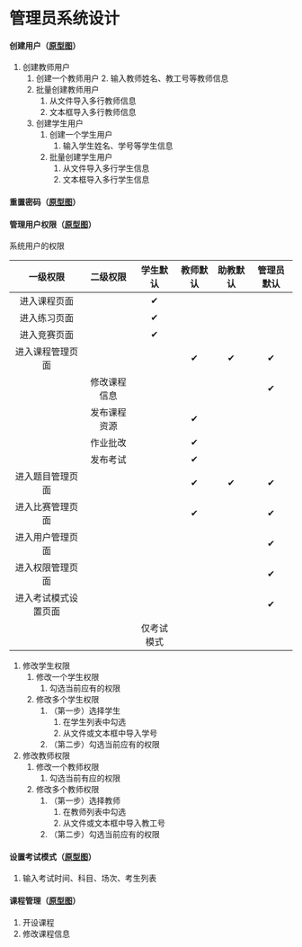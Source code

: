 # 管理员系统设计

#### 创建用户（<a href="yxt/index.html" target="_blank">原型图</a>）

1. 创建教师用户
    1. 创建一个教师用户
        2. 输入教师姓名、教工号等教师信息
    2. 批量创建教师用户
        1. 从文件导入多行教师信息
        2. 文本框导入多行教师信息
    3. 创建学生用户
        1. 创建一个学生用户
            1. 输入学生姓名、学号等学生信息
        2. 批量创建学生用户
            1. 从文件导入多行学生信息
            2. 文本框导入多行学生信息

#### 重置密码（<a href="yxt/index.html" target="_blank">原型图</a>）

#### 管理用户权限（<a href="yxt/index.html" target="_blank">原型图</a>）

系统用户的权限

|       一级权限       |   二级权限   |  学生默认  | 教师默认 | 助教默认 | 管理员默认 |
| :------------------: | :----------: | :--------: | :------: | :------: | :--------: |
|     进入课程页面     |              |     ✔      |          |          |            |
|     进入练习页面     |              |     ✔      |          |          |            |
|     进入竞赛页面     |              |     ✔      |          |          |            |
|   进入课程管理页面   |              |            |    ✔     |    ✔     |     ✔      |
|                      | 修改课程信息 |            |          |          |     ✔      |
|                      | 发布课程资源 |            |    ✔     |          |            |
|                      |   作业批改   |            |    ✔     |          |            |
|                      |   发布考试   |            |    ✔     |          |            |
|   进入题目管理页面   |              |            |    ✔     |    ✔     |     ✔      |
|   进入比赛管理页面   |              |            |    ✔     |          |     ✔      |
|   进入用户管理页面   |              |            |          |          |     ✔      |
|   进入权限管理页面   |              |            |          |          |     ✔      |
| 进入考试模式设置页面 |              |            |          |          |     ✔      |
|        |              | 仅考试模式 |          |          |            |


1. 修改学生权限
    1. 修改一个学生权限
        1. 勾选当前应有的权限
    2. 修改多个学生权限
        1. （第一步）选择学生
            1. 在学生列表中勾选
            2. 从文件或文本框中导入学号
        2. （第二步）勾选当前应有的权限
2. 修改教师权限
    1. 修改一个教师权限
        1. 勾选当前有应的权限
    2. 修改多个教师权限
        1. （第一步）选择教师
            1. 在教师列表中勾选
            2. 从文件或文本框中导入教工号
        2. （第二步）勾选当前应有的权限



#### 设置考试模式（<a href="yxt/index.html" target="_blank">原型图</a>）

1. 输入考试时间、科目、场次、考生列表



#### 课程管理（<a href="yxt/index.html" target="_blank">原型图</a>）

1. 开设课程
2. 修改课程信息